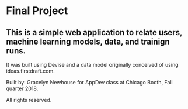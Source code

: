 # Final Project
## This is a simple web application to relate users, machine learning models, data, and trainign runs.

It was built using Devise and a data model originally conceived of using ideas.firstdraft.com.

Built by: Gracelyn Newhouse for AppDev class at Chicago Booth, Fall quarter 2018.

All rights reserved.
